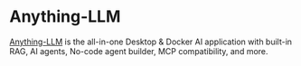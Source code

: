 # Anything-LLM

[Anything-LLM](https://anythingllm.com/) is the all-in-one Desktop & Docker AI application with built-in RAG, AI agents, No-code agent builder, MCP compatibility, and more.
